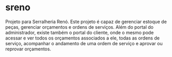# sreno
Projeto para Serralheria Renó. Este projeto é capaz de gerenciar estoque de peças, gerenciar orçamentos e ordens de serviços. Além do portal do administrador, existe também o portal do cliente, onde o mesmo pode acessar e ver todos os orçamentos associados a ele, todas as ordens de serviço, acompanhar o andamento de uma ordem de serviço e aprovar ou reprovar orçamentos.
